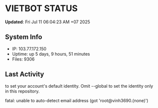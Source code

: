 # VIETBOT STATUS
**Updated**: Fri Jul 11 06:04:23 AM +07 2025

## System Info
- IP: 103.77.172.150
- Uptime: up 5 days, 9 hours, 51 minutes
- Files: 9306

## Last Activity

to set your account's default identity.
Omit --global to set the identity only in this repository.

fatal: unable to auto-detect email address (got 'root@vinh3690.(none)')

